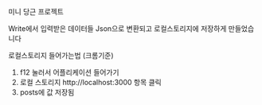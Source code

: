미니 당근 프로젝트

Write에서 입력받은 데이터들 Json으로 변환되고 로컬스토리지에 저장하게 만들었습니다

로컬스토리지 들어가는법 (크롬기준)
1. f12 눌러서 어플리케이션 들어가기
2. 로컬 스토리지 http://localhost:3000 항목 클릭
3. posts에 값 저장됨